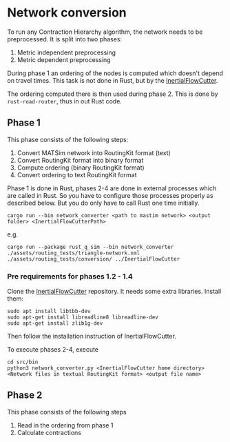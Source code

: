 # Network conversion

To run any Contraction Hierarchy algorithm, the network needs to be preprocessed.
It is split into two phases:

1) Metric independent preprocessing
2) Metric dependent preprocessing

During phase 1 an ordering of the nodes is computed which doesn't depend on travel times. This task is not done in Rust,
but by the [InertialFlowCutter](https://github.com/kit-algo/InertialFlowCutter/).

The ordering computed there is then used during phase 2. This is done by `rust-road-router`, thus in out Rust code.

## Phase 1

This phase consists of the following steps:

1. Convert MATSim network into RoutingKit format (text)
2. Convert RoutingKit format into binary format
3. Compute ordering (binary RoutingKit format)
4. Convert ordering to text RoutingKit format

Phase 1 is done in Rust, phases 2-4 are done in external processes which are called in Rust. So you have to configure
those processes properly as described below. But you do only have to call Rust one time initially.

```shell
cargo run --bin network_converter <path to mastim network> <output folder> <InertialFlowCutterPath>
```

e.g.

```shell
cargo run --package rust_q_sim --bin network_converter ./assets/routing_tests/triangle-network.xml ./assets/routing_tests/conversion/ ../InertialFlowCutter
```

### Pre requirements for phases 1.2 - 1.4

Clone the [InertialFlowCutter](https://github.com/paulheinr/InertialFlowCutter) repository. It needs some extra
libraries. Install them:

```shell
sudo apt install libtbb-dev
sudo apt-get install libreadline8 libreadline-dev
sudo apt-get install zlib1g-dev
```

Then follow the installation instruction of InertialFlowCutter.

To execute phases 2-4, execute

```shell
cd src/bin
python3 network_converter.py <InertialFlowCutter home directory> <Network files in textual RoutingKit format> <output file name>
```

## Phase 2

This phase consists of the following steps

1. Read in the ordering from phase 1
2. Calculate contractions  
